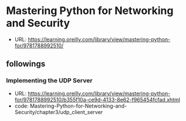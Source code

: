 # Mastering Python for Networking and Security

- URL: https://learning.oreilly.com/library/view/mastering-python-for/9781788992510/

## followings

### Implementing the UDP Server
- URL: https://learning.oreilly.com/library/view/mastering-python-for/9781788992510/b355f10a-ce9d-4133-8e62-f965454fcfad.xhtml
- code: Mastering-Python-for-Networking-and-Security/chapter3/udp_client_server
